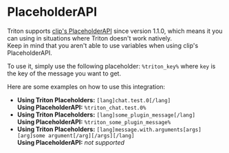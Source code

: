 # PlaceholderAPI

Triton supports [clip's PlaceholderAPI](https://www.spigotmc.org/resources/placeholderapi.6245/) since version 1.1.0, which means it you can using in situations where Triton doesn't work natively.  
Keep in mind that you aren't able to use variables when using clip's PlaceholderAPI.

To use it, simply use the following placeholder: `%triton_key%` where `key` is the key of the message you want to get.

Here are some examples on how to use this integration:

- **Using Triton Placeholders:** `[lang]chat.test.0[/lang]`  
  **Using PlaceholderAPI:** `%triton_chat.test.0%`
- **Using Triton Placeholders:** `[lang]some_plugin_message[/lang]`  
  **Using PlaceholderAPI:** `%triton_some_plugin_message%`
- **Using Triton Placeholders:** `[lang]message.with.arguments[args][arg]some argument[/arg][/args][/lang]`  
  **Using PlaceholderAPI:** _not supported_

